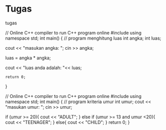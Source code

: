 # Tugas
tugas

// Online C++ compiler to run C++ program online
#include <iostream>
using namespace std;
int main() {
// program menghitung luas
int angka;
int luas;

cout << "masukan angka: ";
cin >> angka;

luas = angka * angka;

cout << "luas anda adalah: "<< luas;

    return 0;
}



// Online C++ compiler to run C++ program online
#include <iostream>
using namespace std;
int main() {
// program kriteria umur
int umur;
cout << "masukan umur: ";
cin >> umur;

if (umur >= 20){
    cout << "ADULT";
}
    else if (umur >= 13 and umur <20){
        cout << "TEENAGER";
    }
else{
	cout << "CHILD";
}
    return 0;
}
